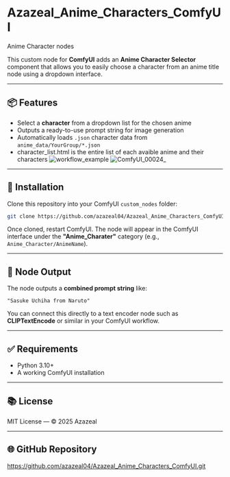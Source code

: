 # Azazeal_Anime_Characters_ComfyUI
 Anime Character nodes


This custom node for **ComfyUI** adds an **Anime Character Selector** component that allows you to easily choose a character from an anime title node using a dropdown interface.



---

## 📦 Features

- Select a **character** from a dropdown list for the chosen anime
- Outputs a ready-to-use prompt string for image generation
- Automatically loads `.json` character data from `anime_data/YourGroup/*.json`
- character_list.html is the entire list of each avaible anime and their characters
![workflow_example](https://github.com/user-attachments/assets/43c49536-527c-4cb8-b5eb-018a48ae99d6)
![ComfyUI_00024_](https://github.com/user-attachments/assets/f8101083-fb7f-456d-b1fc-1ecfc7d299aa)

---

## 🔧 Installation

Clone this repository into your ComfyUI `custom_nodes` folder:

```bash
git clone https://github.com/azazeal04/Azazeal_Anime_Characters_ComfyUI.git
```

Once cloned, restart ComfyUI. The node will appear in the ComfyUI interface under the **"Anime_Charater"** category (e.g., `Anime_Character/AnimeName`).

---

## 🧩 Node Output

The node outputs a **combined prompt string** like:

```
"Sasuke Uchiha from Naruto"
```

You can connect this directly to a text encoder node such as **CLIPTextEncode** or similar in your ComfyUI workflow.

---

## ✅ Requirements

- Python 3.10+
- A working ComfyUI installation

---

## 📚 License

MIT License — © 2025 Azazeal

---

## 🌐 GitHub Repository

https://github.com/azazeal04/Azazeal_Anime_Characters_ComfyUI.git


